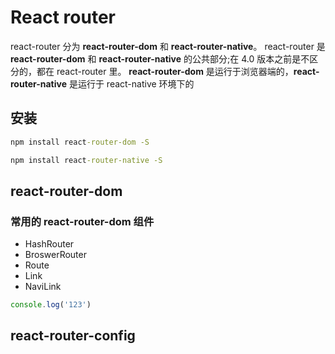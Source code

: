 # React router

react-router 分为 **react-router-dom** 和 **react-router-native**。
react-router 是 **react-router-dom** 和 **react-router-native** 的公共部分;在 4.0 版本之前是不区分的，都在 react-router 里。
**react-router-dom** 是运行于浏览器端的，**react-router-native** 是运行于 react-native 环境下的

## 安装

```cmd
npm install react-router-dom -S

npm install react-router-native -S
```

## react-router-dom

### 常用的 react-router-dom 组件

- HashRouter
- BroswerRouter
- Route
- Link
- NaviLink

```javascript
console.log('123')
```

## react-router-config